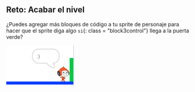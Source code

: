 ## Reto: Acabar el nivel

¿Puedes agregar más bloques de código a tu sprite de personaje para hacer que el sprite diga algo `si`{: class = "block3control"} llega a la puerta verde?

![captura de pantalla](images/dodge-win.png)